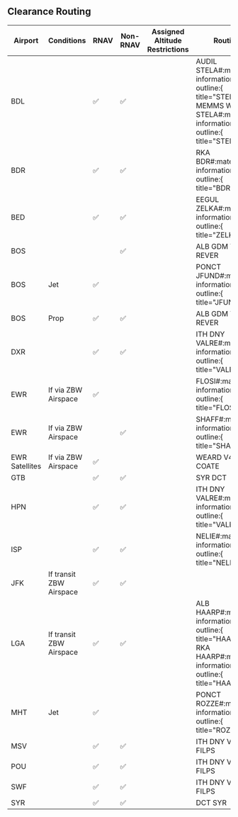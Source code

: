 ## Clearance Routing

| Airport | Conditions | RNAV | Non-RNAV | Assigned Altitude <br> Restrictions | Routing |
| ------- | ---------- | --------- | ------- | ---- | ----- |
| BDL | |:white_check_mark: |:white_check_mark:  | | AUDIL STELA#:material-information-outline:{ title="STELA1" } <br> MEMMS WILET STELA#:material-information-outline:{ title="STELA1" } |
| BDR | |:white_check_mark: |:white_check_mark:  | | RKA BDR#:material-information-outline:{ title="BDR1" } |
| BED | |:white_check_mark: |:white_check_mark:  | | EEGUL ZELKA#:material-information-outline:{ title="ZELKA2" } |
| BOS  | | | :white_check_mark: | |  ALB GDM T608 REVER |
| BOS  | Jet | :white_check_mark: |  |  | PONCT JFUND#:material-information-outline:{ title="JFUND2" } |
| BOS  | Prop |:white_check_mark: |:white_check_mark:  | | ALB GDM T608 REVER |
| DXR | |:white_check_mark: |:white_check_mark:  | | ITH DNY VALRE#:material-information-outline:{ title="VALRE5" } |
| EWR | If via ZBW Airspace | :white_check_mark: |  | | FLOSI#:material-information-outline:{ title="FLOSI4" } |
| EWR | If via ZBW Airspace | | :white_check_mark: | | SHAFF#:material-information-outline:{ title="SHAFF7" } |
| EWR Satellites | If via ZBW Airspace | :white_check_mark: |  | | WEARD V489 COATE |
| GTB | |:white_check_mark: |:white_check_mark:  | | SYR DCT |
| HPN | |:white_check_mark: |:white_check_mark:  | | ITH DNY VALRE#:material-information-outline:{ title="VALRE5" } | 
| ISP | |:white_check_mark: |:white_check_mark:  | | NELIE#:material-information-outline:{ title="NELIE3" } |
| JFK | If transit ZBW Airspace | :white_check_mark: |:white_check_mark:  | | | IGN#:material-information-outline:{ title="IGN1" } |
| LGA | If transit ZBW Airspace | :white_check_mark: |:white_check_mark:  | | ALB HAARP#:material-information-outline:{ title="HAARP4" } <br> RKA HAARP#:material-information-outline:{ title="HAARP4" }|
| MHT | Jet | :white_check_mark: |  | | PONCT ROZZE#:material-information-outline:{ title="ROZZE2" } |
| MSV | |:white_check_mark: |:white_check_mark:  | | ITH DNY V483 FILPS |
| POU | |:white_check_mark: |:white_check_mark:  | | ITH DNY V483 FILPS |
| SWF | |:white_check_mark: |:white_check_mark:  | | ITH DNY V483 FILPS |
| SYR | |:white_check_mark: |:white_check_mark:  | | DCT SYR |
